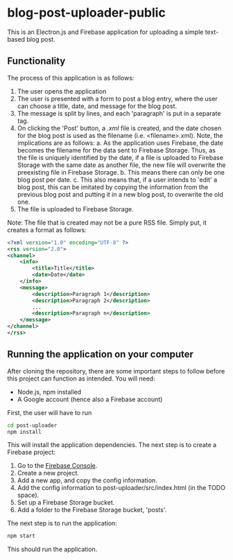 # blog-post-uploader-public

This is an Electron.js and Firebase application for uploading a simple text-based blog post.

## Functionality

The process of this application is as follows:
1. The user opens the application
2. The user is presented with a form to post a blog entry, where the user can choose a title, date, and message for the blog post.
3. The message is split by lines, and each 'paragraph' is put in a separate <description> tag.
4. On clicking the 'Post' button, a *.xml* file is created, and the date chosen for the blog post is used as the filename (i.e. \<filename\>.xml). Note, the implications are as follows:
    a. As the application uses Firebase, the date becomes the filename for the data sent to Firebase Storage. Thus, as the file is uniquely identified by the date, if a file is uploaded to Firebase Storage with the same date as another file, the new file will overwrite the preexisting file in Firebase Storage.
    b. This means there can only be one blog post per date.
    c. This also means that, if a user intends to 'edit' a blog post, this can be imitated by copying the information from the previous blog post and putting it in a new blog post, to overwrite the old one.
5. The file is uploaded to Firebase Storage.

Note: The file that is created may not be a pure RSS file. Simply put, it creates a format as follows:
```xml
<?xml version="1.0" encoding="UTF-8" ?>
<rss version="2.0">
<channel>
    <info>
        <title>Title</title>
        <date>Date</date>
    </info>
    <message>
        <description>Paragraph 1</description>
        <description>Paragraph 2</description>
        ...
        <description>Paragraph n</description>
    </message>
</channel>
</rss>
```

## Running the application on your computer

After cloning the repository, there are some important steps to follow before this project can function as intended.
You will need:
- Node.js, npm installed
- A Google account (hence also a Firebase account)

First, the user will have to run
```sh
cd post-uploader
npm install
```
This will install the application dependencies.
The next step is to create a Firebase project:
1. Go to the [Firebase Console](https://console.firebase.google.com/).
2. Create a new project.
3. Add a new app, and copy the config information.
4. Add the config information to post-uploader/src/index.html (in the TODO space).
5. Set up a Firebase Storage bucket.
6. Add a folder to the Firebase Storage bucket, 'posts'.

The next step is to run the application:
```sh
npm start
```
This should run the application.
